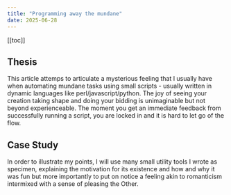 ```yaml
---
title: "Programming away the mundane"
date: 2025-06-28
---
```


[[toc]]

## Thesis

This article attemps to articulate a mysterious feeling that I usually have when automating mundane tasks using small scripts - usually written in dynamic languages like perl/javascript/python. The joy of seeing your creation taking shape and doing your bidding is unimaginable but not beyond experienceable. The moment you get an immediate feedback from successfully running a script, you are locked in and it is hard to let go of the flow.

## Case Study

In order to illustrate my points, I will use many small utility tools I wrote as specimen, explaining the motivation for its existence and how and why it was fun but more importantly to put on notice a feeling akin to romanticism intermixed with a sense of pleasing the Other.







